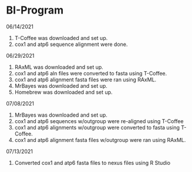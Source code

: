 # BI-Program

06/14/2021
1) T-Coffee was downloaded and set up.
2) cox1 and atp6 sequence alignment were done.

06/29/2021
1) RAxML was downloaded and set up.
2) cox1 and atp6 aln files were converted to fasta using T-Coffee.
3) cox1 and atp6 alignment fasta files were ran using RAxML.
4) MrBayes was downloaded and set up.
5) Homebrew was downloaded and set up.

07/08/2021
1) MrBayes was downloaded and set up.
2) cox1 and atp6 sequences w/outgroup were re-aligned using T-Coffee 
3) cox1 and atp6 alignments w/outgroup were converted to fasta using T-Coffee.
4) cox1 and atp6 alignment fasta files w/outgroup were ran using RAxML.

07/13/2021
1) Converted cox1 and atp6 fasta files to nexus files using R Studio
